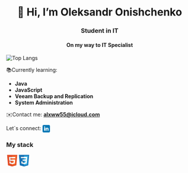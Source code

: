 <h1 align="center">👋 Hi, I’m Oleksandr Onishchenko </h1>
<div align="center">
  
</div>

<h3 align="center">Student in IT</h3>
<h4 align="center">On my way to IT Specialist </h4>

![Top Langs](https://github-readme-stats.vercel.app/api/top-langs/?username=alxww55&layout=compact&theme=dracula)

<p> 📚Currently learning: </p>

- **Java**  
- **JavaScript**
- **Veeam Backup and Replication**
- **System Administration**

✉️Contact me:
**alxww55@icloud.com**

Let´s connect:
<a href="https://www.linkedin.com/in/oleksandr-onishchenko" target="blank"><img align="center" src="https://github.com/alxww55/alxww55/blob/main/static/img/linkedin.png" alt="https://www.linkedin.com/in/oleksandr-onishchenko" height="20" width="20" /></a>

### My stack
<img align="left" alt="HTML5" width="32px" src="https://github.com/alxww55/alxww55/blob/main/static/img/html5.png"/>
<img align="left" alt="CSS" width="32px" src="https://github.com/alxww55/alxww55/blob/main/static/img/css3.png"/>
